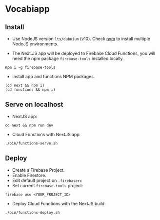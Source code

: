 # Vocabiapp


## Install
  - Use NodeJS version `lts/dubnium` (v10). Check [nvm](https://github.com/nvm-sh/nvm) to install multiple NodeJS environments.

  - The Next.JS app will be deployed to Firebase Cloud Functions, you will need the npm package `firebase-tools` installed locally. 
  ```
  npm i -g firebase-tools
  ```

  - Install app and functions NPM packages.
  ```
  (cd next && npm i)
  (cd functions && npm i)
  ```

## Serve on localhost
  - NextJS app: 
  ```
  cd next && npm run dev
  ```

  - Cloud Functions with NextJS app:
  ```
  ./bin/functions-serve.sh
  ```

## Deploy
  - Create a Firebase Project.
  - Enable Firestore.
  - Edit default project on `.firebaserc`
  - Set current  `firebase-tools` project:  
  ```
  firebase use <YOUR_PROJECT_ID>
  ```
  - Deploy Cloud Functions with the NextJS build:
  ```
  ./bin/functions-deploy.sh
  ```
